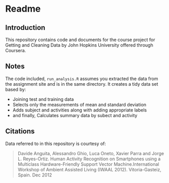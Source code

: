 # Readme

## Introduction 

This repository contains code and documents for the course project for Getting and Cleaning Data by John Hopkins University offered through Coursera. 

## Notes

The code included, `run_analysis.R` assumes you extracted the data from the assignment site and is in the same directory. It creates a tidy data set based by: 

 * Joining test and training data
 * Selects only the measurements of mean and standard deviation
 * Adds subject and activities along with adding appropriate labels
 * and finally, Calculates summary data by subect and activity 

## Citations 

Data referred to in this repository is courtesy of: 

> Davide Anguita, Alessandro Ghio, Luca Oneto, Xavier Parra and Jorge L. Reyes-Ortiz. Human Activity Recognition on Smartphones using a Multiclass Hardware-Friendly Support Vector Machine.International Workshop of Ambient Assisted Living (IWAAL 2012). Vitoria-Gasteiz, Spain. Dec 2012

